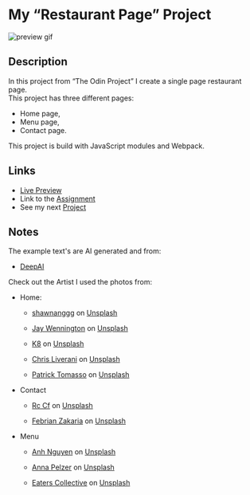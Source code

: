 # My “Restaurant Page” Project
![preview gif](./media/prev.gif)

## Description
In this project from “The Odin Project” I create a single page restaurant page. <br>
This project has three different pages: 

- Home page,
- Menu page,
- Contact page.

This project is build with JavaScript modules and Webpack.

## Links
- [Live Preview](https://tomsoerr.github.io/odin-restaurant-page/)
- Link to the [Assignment](https://www.theodinproject.com/lessons/node-path-javascript-restaurant-page)
- See my next [Project](https://github.com/TomSoerr/odin-todo-list)

## Notes
The example text's are AI generated and from:
- [DeepAI](https://deepai.org/machine-learning-model/text-generator)

Check out the Artist I used the photos from:
- Home:
  - <a href="https://unsplash.com/@shawnanggg?utm_source=unsplash&amp;utm_medium=referral&amp;utm_content=creditCopyText">shawnanggg</a> on <a href="https://unsplash.com/s/photos/restaurant?utm_source=unsplash&amp;utm_medium=referral&amp;utm_content=creditCopyText">Unsplash</a>

  - <a href="https://unsplash.com/@jaywennington?utm_source=unsplash&amp;utm_medium=referral&amp;utm_content=creditCopyText">Jay Wennington</a> on <a href="https://unsplash.com/s/photos/restaurant?utm_source=unsplash&amp;utm_medium=referral&amp;utm_content=creditCopyText">Unsplash</a>

  - <a href="https://unsplash.com/@k8_iv?utm_source=unsplash&amp;utm_medium=referral&amp;utm_content=creditCopyText">K8</a> on <a href="https://unsplash.com/s/photos/restaurant?utm_source=unsplash&amp;utm_medium=referral&amp;utm_content=creditCopyText">Unsplash</a>

  - <a href="https://unsplash.com/@chrisliverani?utm_source=unsplash&amp;utm_medium=referral&amp;utm_content=creditCopyText">Chris Liverani</a> on <a href="https://unsplash.com/s/photos/restaurant?utm_source=unsplash&amp;utm_medium=referral&amp;utm_content=creditCopyText">Unsplash</a>

  - <a href="https://unsplash.com/@impatrickt?utm_source=unsplash&amp;utm_medium=referral&amp;utm_content=creditCopyText">Patrick Tomasso</a> on <a href="https://unsplash.com/s/photos/restaurant?utm_source=unsplash&amp;utm_medium=referral&amp;utm_content=creditCopyText">Unsplash</a>

- Contact
  - <a href="https://unsplash.com/@rccf?utm_source=unsplash&amp;utm_medium=referral&amp;utm_content=creditCopyText">Rc Cf</a> on <a href="https://unsplash.com/s/photos/chef?utm_source=unsplash&amp;utm_medium=referral&amp;utm_content=creditCopyText">Unsplash</a>

  - <a href="https://unsplash.com/@febrianzakaria?utm_source=unsplash&amp;utm_medium=referral&amp;utm_content=creditCopyText">Febrian Zakaria</a> on <a href="https://unsplash.com/s/photos/chef?utm_source=unsplash&amp;utm_medium=referral&amp;utm_content=creditCopyText">Unsplash</a>

- Menu
  - <a href="https://unsplash.com/@pwign?utm_source=unsplash&amp;utm_medium=referral&amp;utm_content=creditCopyText">Anh Nguyen</a> on <a href="https://unsplash.com/s/photos/food?utm_source=unsplash&amp;utm_medium=referral&amp;utm_content=creditCopyText">Unsplash</a>

  - <a href="https://unsplash.com/@annapelzer?utm_source=unsplash&amp;utm_medium=referral&amp;utm_content=creditCopyText">Anna Pelzer</a> on <a href="https://unsplash.com/s/photos/food?utm_source=unsplash&amp;utm_medium=referral&amp;utm_content=creditCopyText">Unsplash</a>

  - <a href="https://unsplash.com/@eaterscollective?utm_source=unsplash&amp;utm_medium=referral&amp;utm_content=creditCopyText">Eaters Collective</a> on <a href="https://unsplash.com/s/photos/food?utm_source=unsplash&amp;utm_medium=referral&amp;utm_content=creditCopyText">Unsplash</a>
